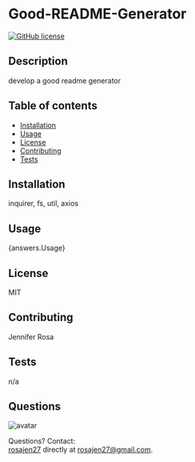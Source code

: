 
# Good-README-Generator
[![GitHub license](https://img.shields.io/badge/license-MIT-blue.svg)](https://github.com/rosajen27)

## Description
        
develop a good readme generator
## Table of contents
* [Installation](#installation)
* [Usage](#usage)
* [License](#license)
* [Contributing](#Contributing)
* [Tests](#Tests)

## Installation 
        
inquirer, fs, util, axios
## Usage
        
{answers.Usage}
## License
        
MIT
## Contributing
        
Jennifer Rosa
## Tests
        
n/a

## Questions
![avatar](https://avatars2.githubusercontent.com/u/60906506?v=4)

Questions? Contact:  
[rosajen27](https://github.com/rosajen27) 
directly at rosajen27@gmail.com.
        
    